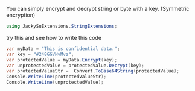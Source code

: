 You can simply encrypt and decrypt string or byte with a key. (Symmetric encryption)
```csharp
using JackySuExtensions.StringExtensions;
```

try this and see how to write this code
```csharp
var myData = "This is confidential data.";
var key = "#248GGVNvMvz";
var protectedValue = myData.Encrypt(key);
var unprotectedValue = protectedValue.Decrypt(key);
var protectedValueStr =  Convert.ToBase64String(protectedValue);
Console.WriteLine(protectedValueStr);
Console.WriteLine(unprotectedValue);
```